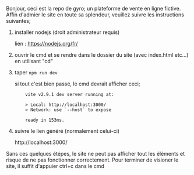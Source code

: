 Bonjour, ceci est la repo de gyro; un plateforme de vente en ligne fictive.
Affin d'admier le site en toute sa splendeur, veuillez suivre les instructions suivantes;

1. installer nodejs (droit administrateur requis)

    lien : https://nodejs.org/fr/

2. ouvrir le cmd et se rendre dans le dossier du site (avec index.html etc...) en utilisant "cd"
3. taper ```npm run dev```

    si tout c'est bien passé, le cmd devrait afficher ceci;

    ```
        vite v2.9.1 dev server running at:

        > Local: http://localhost:3000/
        > Network: use `--host` to expose

        ready in 153ms.
    ```

4. suivre le lien généré (normalement celui-ci)

    http://localhost:3000/

Sans ces quelques étépes, le site ne peut pas afficher tout les éléments et risque de ne pas fonctionner correctement.
Pour terminer de visioner le site, il suffit d'appuier ctrl+c dans le cmd